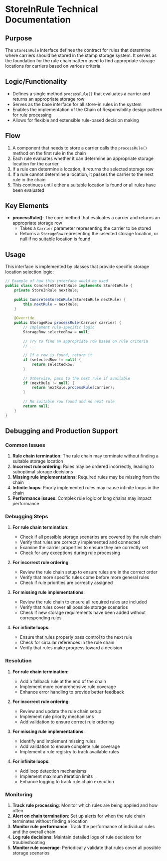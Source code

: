 # StoreInRule Technical Documentation

## Purpose
The `StoreInRule` interface defines the contract for rules that determine where carriers should be stored in the stamp storage system. It serves as the foundation for the rule chain pattern used to find appropriate storage locations for carriers based on various criteria.

## Logic/Functionality
- Defines a single method `processRule()` that evaluates a carrier and returns an appropriate storage row
- Serves as the base interface for all store-in rules in the system
- Enables the implementation of the Chain of Responsibility design pattern for rule processing
- Allows for flexible and extensible rule-based decision making

## Flow
1. A component that needs to store a carrier calls the `processRule()` method on the first rule in the chain
2. Each rule evaluates whether it can determine an appropriate storage location for the carrier
3. If a rule can determine a location, it returns the selected storage row
4. If a rule cannot determine a location, it passes the carrier to the next rule in the chain
5. This continues until either a suitable location is found or all rules have been evaluated

## Key Elements
- **processRule()**: The core method that evaluates a carrier and returns an appropriate storage row
  - Takes a `Carrier` parameter representing the carrier to be stored
  - Returns a `StorageRow` representing the selected storage location, or null if no suitable location is found

## Usage
This interface is implemented by classes that provide specific storage location selection logic:

```java
// Example of how this interface would be used
public class ConcreteStoreInRule implements StoreInRule {
    private StoreInRule nextRule;
    
    public ConcreteStoreInRule(StoreInRule nextRule) {
        this.nextRule = nextRule;
    }
    
    @Override
    public StorageRow processRule(Carrier carrier) {
        // Implement rule-specific logic
        StorageRow selectedRow = null;
        
        // Try to find an appropriate row based on rule criteria
        // ...
        
        // If a row is found, return it
        if (selectedRow != null) {
            return selectedRow;
        }
        
        // Otherwise, pass to the next rule if available
        if (nextRule != null) {
            return nextRule.processRule(carrier);
        }
        
        // No suitable row found and no next rule
        return null;
    }
}
```

## Debugging and Production Support

### Common Issues
1. **Rule chain termination**: The rule chain may terminate without finding a suitable storage location
2. **Incorrect rule ordering**: Rules may be ordered incorrectly, leading to suboptimal storage decisions
3. **Missing rule implementations**: Required rules may be missing from the chain
4. **Infinite loops**: Poorly implemented rules may cause infinite loops in the chain
5. **Performance issues**: Complex rule logic or long chains may impact performance

### Debugging Steps
1. **For rule chain termination**:
   - Check if all possible storage scenarios are covered by the rule chain
   - Verify that rules are correctly implemented and connected
   - Examine the carrier properties to ensure they are correctly set
   - Check for any exceptions during rule processing

2. **For incorrect rule ordering**:
   - Review the rule chain setup to ensure rules are in the correct order
   - Verify that more specific rules come before more general rules
   - Check if rule priorities are correctly assigned

3. **For missing rule implementations**:
   - Review the rule chain to ensure all required rules are included
   - Verify that rules cover all possible storage scenarios
   - Check if new storage requirements have been added without corresponding rules

4. **For infinite loops**:
   - Ensure that rules properly pass control to the next rule
   - Check for circular references in the rule chain
   - Verify that rules make progress toward a decision

### Resolution
1. **For rule chain termination**:
   - Add a fallback rule at the end of the chain
   - Implement more comprehensive rule coverage
   - Enhance error handling to provide better feedback

2. **For incorrect rule ordering**:
   - Review and update the rule chain setup
   - Implement rule priority mechanisms
   - Add validation to ensure correct rule ordering

3. **For missing rule implementations**:
   - Identify and implement missing rules
   - Add validation to ensure complete rule coverage
   - Implement a rule registry to track available rules

4. **For infinite loops**:
   - Add loop detection mechanisms
   - Implement maximum iteration limits
   - Enhance logging to track rule chain execution

### Monitoring
1. **Track rule processing**: Monitor which rules are being applied and how often
2. **Alert on chain termination**: Set up alerts for when the rule chain terminates without finding a location
3. **Monitor rule performance**: Track the performance of individual rules and the overall chain
4. **Log rule decisions**: Maintain detailed logs of rule decisions for troubleshooting
5. **Monitor rule coverage**: Periodically validate that rules cover all possible storage scenarios
